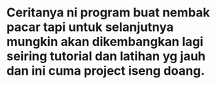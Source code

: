 # Ceritanya ni program buat nembak pacar tapi untuk selanjutnya mungkin akan dikembangkan lagi seiring tutorial dan latihan yg jauh dan ini cuma project iseng doang.
